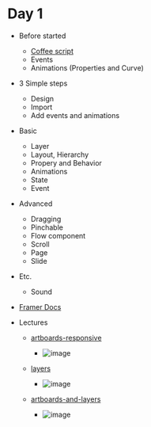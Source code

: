 Day 1
===

* Before started
    - [Coffee script](https://framer.com/getstarted/guides/programming)
    - Events
    - Animations (Properties and Curve)

* 3 Simple steps
    - Design
    - Import
    - Add events and animations

* Basic
    - Layer
    - Layout, Hierarchy
    - Propery and Behavior
    - Animations
    - State
    - Event

*  Advanced
    - Dragging
    - Pinchable
    - Flow component
    - Scroll
    - Page
    - Slide

*  Etc.
    - Sound

* [Framer Docs](https://framer.com/docs/)

* Lectures
    - [artboards-responsive](https://framer.cloud/hSKEm)
        - ![image](https://framer.cloud/hSKEm/framer/social-800x600.png?version=1)

    - [layers](https://framer.cloud/EsWQs/)
        - ![image](https://framer.cloud/EsWQs/framer/social-800x600.png?version=1)

    - [artboards-and-layers](https://framer.cloud/gJlGA/)
        - ![image](https://framer.cloud/gJlGA/framer/social-800x600.png?version=1)
